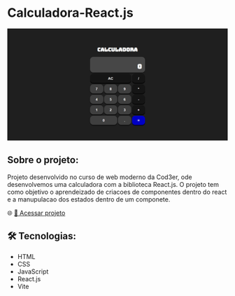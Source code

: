 # Calculadora-React.js

![image](./.github/preview.png)

## Sobre o projeto:
Projeto desenvolvido no curso de web moderno da Cod3er, ode desenvolvemos uma calculadora com a biblioteca React.js.
O projeto tem como objetivo o aprendeizado de criacoes de componentes dentro do react e a manupulacao dos estados dentro de um componete.

🌐 [🔗 Acessar projeto](https://clipboardlp-project.vercel.app/)

## 🛠 Tecnologias:
- HTML
- CSS
- JavaScript
- React.js
- Vite